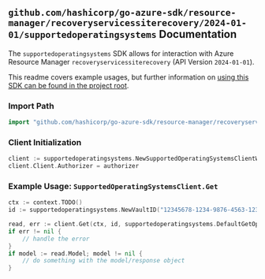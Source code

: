 
## `github.com/hashicorp/go-azure-sdk/resource-manager/recoveryservicessiterecovery/2024-01-01/supportedoperatingsystems` Documentation

The `supportedoperatingsystems` SDK allows for interaction with Azure Resource Manager `recoveryservicessiterecovery` (API Version `2024-01-01`).

This readme covers example usages, but further information on [using this SDK can be found in the project root](https://github.com/hashicorp/go-azure-sdk/tree/main/docs).

### Import Path

```go
import "github.com/hashicorp/go-azure-sdk/resource-manager/recoveryservicessiterecovery/2024-01-01/supportedoperatingsystems"
```


### Client Initialization

```go
client := supportedoperatingsystems.NewSupportedOperatingSystemsClientWithBaseURI("https://management.azure.com")
client.Client.Authorizer = authorizer
```


### Example Usage: `SupportedOperatingSystemsClient.Get`

```go
ctx := context.TODO()
id := supportedoperatingsystems.NewVaultID("12345678-1234-9876-4563-123456789012", "example-resource-group", "resourceName")

read, err := client.Get(ctx, id, supportedoperatingsystems.DefaultGetOperationOptions())
if err != nil {
	// handle the error
}
if model := read.Model; model != nil {
	// do something with the model/response object
}
```
